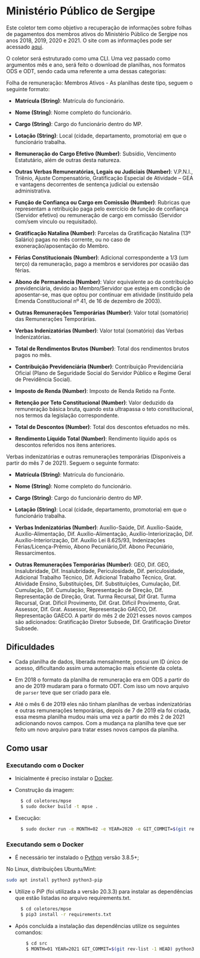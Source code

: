 # Ministério Público de Sergipe

Este coletor tem como objetivo a recuperação de informações sobre folhas de pagamentos dos membros ativos do Ministério Público de Sergipe nos anos 2018, 2019, 2020 e 2021. O site com as informações pode ser acessado [aqui](https://sistemas.mpse.mp.br/2.0/PublicDoc//PublicacaoDocumento/Contracheque_Tr.html).

O coletor será estruturado como uma CLI. Uma vez passado como argumentos mês e ano, será feito o download de planilhas, nos formatos ODS e ODT, sendo cada uma referente a uma dessas categorias:

Folha de remuneração: Membros Ativos - As planilhas deste tipo, seguem o seguinte formato:

- **Matrícula (String)**: Matrícula do funcionário.
- **Nome (String)**: Nome completo do funcionário.
- **Cargo (String)**: Cargo do funcionário dentro do MP.
- **Lotação (String)**: Local (cidade, departamento, promotoria) em que o funcionário trabalha.
- **Remuneração do Cargo Efetivo (Number)**: Subsídio, Vencimento Estatutário, além de outras desta natureza.
- **Outras Verbas Remuneratórias, Legais ou Judiciais (Number)**:  V.P.N.I., Triênio, Ajuste Compensatório, Gratificação Especial de Atividade – GEA e vantagens decorrentes de sentença judicial ou extensão administrativa.
- **Função de Confiança ou Cargo em Comissão (Number)**: Rubricas que representam a retribuição paga pelo exercício de função de confiança (Servidor efetivo) ou remuneração de cargo em comissão (Servidor com/sem vínculo ou requisitado).
- **Gratificação Natalina (Number)**:  Parcelas da Gratificação Natalina (13º Salário) pagas no mês corrente, ou no caso de exoneração/aposentação do Membro.
- **Férias Constitucionais (Number)**: Adicional correspondente a 1/3 (um terço) da remuneração, pago a membros e servidores por ocasião das férias.
- **Abono de Permanência (Number)**: Valor equivalente ao da contribuição previdenciária, devido ao Membro/Servidor que esteja em condição de aposentar-se, mas que optou por continuar em atividade (instituído pela Emenda Constitucional nº 41, de 16 de dezembro de 2003).
- **Outras Remunerações Temporárias (Number)**: Valor total (somatório) das Remunerações Temporárias.

- **Verbas Indenizatórias (Number)**:  Valor total (somatório) das Verbas Indenizatórias.

- **Total de Rendimentos Brutos (Number)**: Total dos rendimentos brutos pagos no mês.
- **Contribuição Previdenciária (Number)**: Contribuição Previdenciária Oficial (Plano de Seguridade Social do Servidor Público e Regime Geral de Previdência Social).
- **Imposto de Renda (Number)**: Imposto de Renda Retido na Fonte.
- **Retenção por Teto Constitucional (Number)**: Valor deduzido da remuneração básica bruta, quando esta ultrapassa o teto constitucional, nos termos da legislação correspondente.
- **Total de Descontos (Number)**: Total dos descontos efetuados no mês.
- **Rendimento Líquido Total (Number)**: Rendimento líquido após os descontos referidos nos itens anteriores.

Verbas indenizatórias e outras remunerações temporárias (Disponiveis a partir do mês 7 de 2021). Seguem o seguinte formato:

- **Matrícula (String)**: Matrícula do funcionário.
- **Nome (String)**: Nome completo do funcionário.
- **Cargo (String)**: Cargo do funcionário dentro do MP.
- **Lotação (String)**: Local (cidade, departamento, promotoria) em que o funcionário trabalha.
- **Verbas Indenizatórias (Number)**: Auxílio-Saúde, Dif. Auxílio-Saúde, Auxílio-Alimentação, Dif. Auxílio-Alimentação,  Auxílio-Interiorização, Dif. Auxílio-Interiorização, Dif. Auxílio Lei 8.625/93, Indenizações Férias/Licença-Prêmio, Abono Pecuniário,Dif. Abono Pecuniário, Ressarcimentos.

- **Outras Remunerações Temporárias (Number)**: GEO, Dif. GEO, Insalubridade, Dif. Insalubridade, Periculosidade, Dif. periculosidade, Adicional Trabalho Técnico, Dif. Adicional Trabalho Técnico, Grat. Atividade Ensino, Substituições, Dif. Substituições, Cumulação, Dif. Cumulação, Dif. Cumulação, Representação de Direção, Dif. Representação de Direção, Grat. Turma Recursal, Dif Grat. Turma Recursal, Grat. Dificil Provimento, Dif. Grat. Dificil Provimento, Grat. Assessor, Dif. Grat. Assessor, Representação GAECO, Dif. Representação GAECO. A partir do mês 2 de 2021 esses novos campos são adicionados: Gratificação Diretor Subsede, Dif. Gratificação Diretor Subsede. 


## Dificuldades 

- Cada planilha de dados, liberada mensalmente, possui um ID único de acesso, dificultando assim uma automação mais eficiente da coleta.

- Em 2018 o formato da planilha de remuneração era em ODS a partir do ano de 2019 mudaram para o formato ODT. Com isso um novo arquivo de `parser` teve que ser criado para ele.

- Até o mês 6 de 2019 eles não tinham planilhas de verbas indenizatórias e outras remunerações temporárias, depois de 7 de 2019 ela foi criada, essa mesma planilha mudou mais uma vez a partir do mês 2 de 2021 adicionando novos campos. Com a mudança na planilha teve que ser feito um novo arquivo para tratar esses novos campos da planilha.

## Como usar

 ### Executando com o Docker

 - Inicialmente é preciso instalar o [Docker](https://docs.docker.com/install/). 

 - Construção da imagem:

    ```sh
      $ cd coletores/mpse
      $ sudo docker build -t mpse .
    ```
 - Execução:
 
    ```sh
      $ sudo docker run -e MONTH=02 -e YEAR=2020 -e GIT_COMMIT=$(git rev-list -1 HEAD) mpse
    ```

 ### Executando sem o Docker

 - É necessário ter instalado o [Python](https://www.python.org/downloads/release/python-385/) versão 3.8.5+;
 
No Linux, distribuições Ubuntu/Mint:

```sh
sudo apt install python3 python3-pip
```

 - Utilize o PiP (foi utilizada a versão 20.3.3) para instalar as dependências que estão listadas no arquivo requirements.txt.
  
    ```sh
      $ cd coletores/mpse
      $ pip3 install -r requirements.txt
    ```

  - Após concluida a instalação das dependências utilize os seguintes comandos:  

    ```sh
        $ cd src
        $ MONTH=01 YEAR=2021 GIT_COMMIT=$(git rev-list -1 HEAD) python3 main.py
    ```